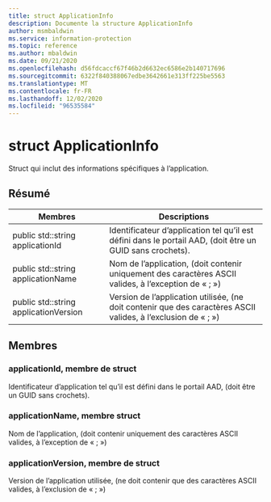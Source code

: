 ```yaml
---
title: struct ApplicationInfo
description: Documente la structure ApplicationInfo
author: msmbaldwin
ms.service: information-protection
ms.topic: reference
ms.author: mbaldwin
ms.date: 09/21/2020
ms.openlocfilehash: d56fdcaccf67f46b2d6632ec6586e2b140717696
ms.sourcegitcommit: 6322f840388067edbe3642661e313ff225be5563
ms.translationtype: MT
ms.contentlocale: fr-FR
ms.lasthandoff: 12/02/2020
ms.locfileid: "96535584"
---
```

# <a name="struct-applicationinfo"></a>struct ApplicationInfo 
Struct qui inclut des informations spécifiques à l’application.
  
## <a name="summary"></a>Résumé
 Membres                        | Descriptions                                
--------------------------------|---------------------------------------------
public std::string applicationId  |  Identificateur d’application tel qu’il est défini dans le portail AAD, (doit être un GUID sans crochets).
public std::string applicationName  |  Nom de l’application, (doit contenir uniquement des caractères ASCII valides, à l’exception de « ; »)
public std::string applicationVersion  |  Version de l’application utilisée, (ne doit contenir que des caractères ASCII valides, à l’exclusion de « ; »)
  
## <a name="members"></a>Membres
  
### <a name="applicationid-struct-member"></a>applicationId, membre de struct
Identificateur d’application tel qu’il est défini dans le portail AAD, (doit être un GUID sans crochets).
  
### <a name="applicationname-struct-member"></a>applicationName, membre struct
Nom de l’application, (doit contenir uniquement des caractères ASCII valides, à l’exception de « ; »)
  
### <a name="applicationversion-struct-member"></a>applicationVersion, membre de struct
Version de l’application utilisée, (ne doit contenir que des caractères ASCII valides, à l’exclusion de « ; »)